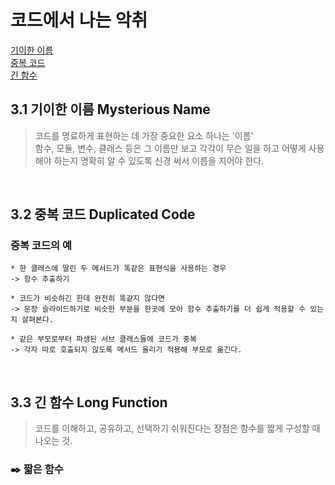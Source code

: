 # 코드에서 나는 악취
[기이한 이름](#id-section1)<br>
[중복 코드](#id-section2)<br>
[긴 함수](#id-section3)<br>

<div id='id-section1'/>

## 3.1 기이한 이름 Mysterious Name
> 코드를 명료하게 표현하는 데 가장 중요한 요소 하나는 '이름'
<br>함수, 모듈, 변수, 클래스 등은 그 이름만 보고 각각이 무슨 일을 하고 어떻게 사용해야 하는지 명확히 알 수 있도록 신경 써서 이름을 지어야 한다.

<br>
<div id='id-section2'/>

## 3.2 중복 코드 Duplicated Code

### 중복 코드의 예

    * 한 클래스에 딸린 두 메서드가 똑같은 표현식을 사용하는 경우
    -> 함수 추출하기 
    
    * 코드가 비슷하긴 한데 완전히 똑같지 않다면
    -> 문장 슬라이드하기로 비슷한 부분을 한곳에 모아 함수 추출하기를 더 쉽게 적용할 수 있는지 살펴본다. 

    * 같은 부모로부터 파생된 서브 클래스들에 코드가 중복
    -> 각자 따로 호출되지 않도록 메서드 올리기 적용해 부모로 옮긴다.


<br>
<div id='id-section3'/>

## 3.3 긴 함수 Long Function
> 코드를 이해하고, 공유하고, 선택하기 쉬워진다는 장점은 함수를 짧게 구성할 때 나오는 것.

### :black_nib: 짧은 함수